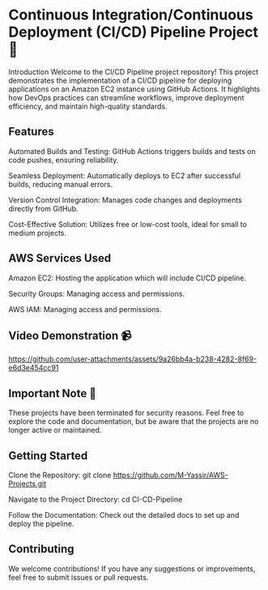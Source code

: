 # Continuous Integration/Continuous Deployment (CI/CD) Pipeline Project 🚀
Introduction Welcome to the CI/CD Pipeline project repository! This project demonstrates the implementation of a CI/CD pipeline for deploying applications on an Amazon EC2 instance using GitHub Actions. It highlights how DevOps practices can streamline workflows, improve deployment efficiency, and maintain high-quality standards.

## Features

Automated Builds and Testing: GitHub Actions triggers builds and tests on code pushes, ensuring reliability.

Seamless Deployment: Automatically deploys to EC2 after successful builds, reducing manual errors.

Version Control Integration: Manages code changes and deployments directly from GitHub.

Cost-Effective Solution: Utilizes free or low-cost tools, ideal for small to medium projects.

## AWS Services Used

Amazon EC2: Hosting the application which will include CI/CD pipeline.

Security Groups: Managing access and permissions.

AWS IAM: Managing access and permissions.

## Video Demonstration 📹

https://github.com/user-attachments/assets/9a26bb4a-b238-4282-8f69-e6d3e454cc91

## Important Note 🚨 
These projects have been terminated for security reasons. Feel free to explore the code and documentation, but be aware that the projects are no longer active or maintained.

## Getting Started

Clone the Repository: git clone https://github.com/M-Yassir/AWS-Projects.git

Navigate to the Project Directory: cd CI-CD-Pipeline

Follow the Documentation: Check out the detailed docs to set up and deploy the pipeline.

## Contributing 
We welcome contributions! If you have any suggestions or improvements, feel free to submit issues or pull requests.
